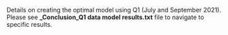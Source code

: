Details on creating the optimal model using Q1 (July and September 2021).
Please see **_Conclusion_Q1 data model results.txt** file to navigate to specific results.
